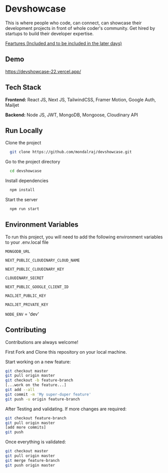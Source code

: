 
# Devshowcase

This is where people who code, can connect, can showcase their development projects in front of whole coder's community. Get hired by startups to build their developer expertise.

[Feartures (Included and to be included in the later days)](https://docs.google.com/document/d/1vdRhU8_GdUo2eJItNpvOnjtkwQYZ3NKtkj-UScJ0wqs/edit#)


## Demo

https://devshowcase-22.vercel.app/


## Tech Stack

**Frontend:** React JS, Next JS, TailwindCSS, Framer Motion, Google Auth, Mailjet

**Backend:** Node JS, JWT, MongoDB, Mongoose, Cloudinary API


## Run Locally

Clone the project

```bash
  git clone https://github.com/mondalraj/devshowcase.git
```

Go to the project directory

```bash
  cd devshowcase
```

Install dependencies

```bash
  npm install
```

Start the server

```bash
  npm run start
```


## Environment Variables

To run this project, you will need to add the following environment variables to your .env.local file

`MONGODB_URL` 

`NEXT_PUBLIC_CLOUDINARY_CLOUD_NAME`

`NEXT_PUBLIC_CLOUDINARY_KEY` 

`CLOUDINARY_SECRET`

`NEXT_PUBLIC_GOOGLE_CLIENT_ID` 

`MAILJET_PUBLIC_KEY` 

`MAILJET_PRIVATE_KEY` 

`NODE_ENV` = 'dev'
## Contributing

Contributions are always welcome!

First Fork and Clone this repository on your local machine.

Start working on a new feature:

```bash
git checkout master
git pull origin master
git checkout -b feature-branch
[...work on the feature...]
git add --all
git commit -m 'My super-duper feature'
git push -u origin feature-branch
```

After Testing and validating. If more changes are required:

```bash
git checkout feature-branch
git pull origin master
[add more commits]
git push
```

Once everything is validated:

```bash
git checkout master
git pull origin master
git merge feature-branch
git push origin master
```


